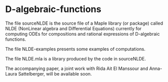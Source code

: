 # D-algebraic-functions
The file sourceNLDE is the source file of a Maple library (or package) called NLDE (NonLinear algebra and Differential Equations) 
currently for computing ODEs for compositions and rational expressions of D-algebraic functions.

The file NLDE-examples presents some examples of computations.

The file NLDE.mla is a library produced by the code in sourceNLDE.

The accompanying paper, a joint work with Rida Ait El Manssour and Anna-Laura Sattelberger, will be available soon.
